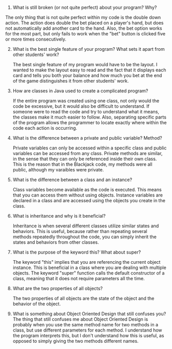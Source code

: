 1. What is still broken (or not quite perfect) about your program? Why?

  The only thing that is not quite perfect within my code is the double down action. The action does double the bet placed
  on a player's hand, but does not automatically add another card to the hand. Also, the bet option works for the most
  part, but only fails to work when the "bet" button is clicked five or more times consecutively.

2. What is the best single feature of your program? What sets it apart from other students' work?

   The best single feature of my program would have to be the layout. I wanted to make the layout easy to read and the       fact that it displays each card and tells you both your balance and how much you bet at the end of the game               distinguishes it from other students' work.

3. How are classes in Java used to create a complicated program?

   If the entire program was created using one class, not only would the code be excessive, but it would also be difficult
   to understand. If someone were to read the code and try to understand what it means, the classes make it much easier to
   follow. Also, separating specific parts of the program allows the programmer to locate exactly where within the code      each action is occurring.
  
4. What is the difference between a private and public variable? Method?

   Private variables can only be accessed within a specific class and public variables can be accessed from any class.
   Private methods are similar, in the sense that they can only be referenced inside their own class. This is the reason     that in the Blackjack code, my methods were all public, although my varaibles were private.
   
5. What is the difference between a class and an instance?

   Class variables become available as the code is executed. This means that you can access them without using objects.      Instance variables are declared in a class and are accessed using the objects you create in the class.
   
6. What is inheritance and why is it beneficial?

    Inheritance is when several different classes utilize similar states and behaviors. This is useful, because rather than repeating several methods repeatedly throughout the code, you can simply inherit the states and behaviors from other classes.
    
7. What is the purpose of the keyword this? What about super?

    The keyword "this" implies that you are referencing the current object instance. This is beneficial in a class where      you are dealing with multiple objects. The keyword "super" function calls the default constructor of a class, meaning     that it does not require parameters all the time.
    
8. What are the two properties of all objects?
  
    The two properties of all objects are the state of the object and the behavior of the object.

9. What is something about Object Oriented Design that still confuses you?
   The thing that still confuses me about Object Oriented Design is probably when you use the same method name for two
   methods in a class, but use different parameters for each method. I understand how the program interprets this, but I    don't understand how this is useful, as opposed to simply giving the two methods different names.















